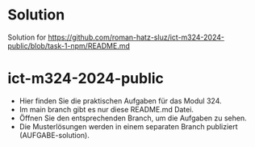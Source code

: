 
# Solution
Solution for https://github.com/roman-hatz-sluz/ict-m324-2024-public/blob/task-1-npm/README.md

# ict-m324-2024-public

- Hier finden Sie die praktischen Aufgaben für das Modul 324.
- Im main branch gibt es nur diese README.md Datei.
- Öffnen Sie den entsprechenden Branch, um die Aufgaben zu sehen.
- Die Musterlösungen werden in einem separaten Branch publiziert (AUFGABE-solution).  

